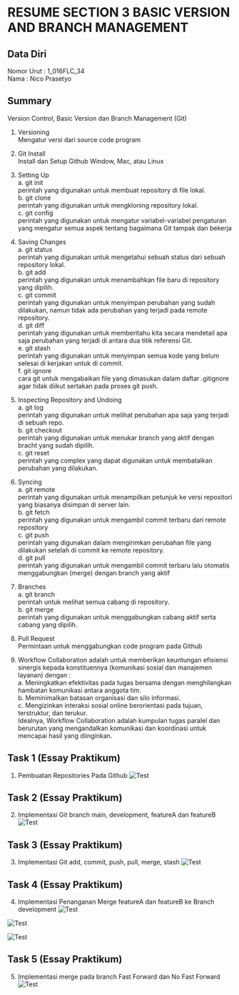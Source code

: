# RESUME SECTION 3 BASIC VERSION AND BRANCH MANAGEMENT

## Data Diri
Nomor Urut  : 1_016FLC_34 <br>
Nama        : Nico Prasetyo

## Summary
Version Control, Basic Version dan Branch Management (Git)

1. Versioning <br>
Mengatur versi dari source code program
2. Git Install <br>
Install dan Setup Github Window, Mac, atau Linux
3. Setting Up <br>
a. git init 
<br> perintah yang digunakan untuk membuat repository di file lokal. <br>
b. git clone 
<br> perintah yang digunakan untuk mengkloning repository lokal. <br>
c. git config
<br> perintah yang digunakan untuk mengatur variabel-variabel pengaturan yang mengatur semua aspek tentang bagaimana Git tampak dan bekerja <br> 

4. Saving Changes <br>
a. git status
<br> perintah yang digunakan untuk mengetahui sebuah status dari sebuah repository lokal. <br> 
b. git add
<br> perintah yang digunakan untuk menambahkan file baru di repository yang dipilih. <br> 
c. git commit
<br> perintah yang digunakan untuk menyimpan perubahan yang sudah dilakukan, namun tidak ada perubahan yang terjadi pada remote repository. <br> 
d. git diff
<br> perintah yang digunakan untuk memberitahu kita secara mendetail apa saja perubahan yang terjadi di antara dua titik referensi Git. <br> 
e. git stash
<br> perintah yang digunakan untuk menyimpan semua kode yang belum selesai di kerjakan untuk di commit. <br> 
f. git ignore
<br> cara git untuk mengabaikan file yang dimasukan dalam daftar .gitignore agar tidak diikut sertakan pada proses git push. <br> 

5. Inspecting Repository and Undoing <br>
a. git log
<br> perintah yang digunakan untuk melihat perubahan apa saja yang terjadi di sebuah repo. <br>
b. git checkout
<br> perintah yang digunakan untuk menukar branch yang aktif dengan bracht yang sudah dipilih. <br> 
c. git reset
<br> perintah yang complex yang dapat digunakan untuk membatalkan perubahan yang dilakukan. <br> 

6. Syncing <br>
a. git remote
<br> perintah yang digunakan untuk menampilkan petunjuk ke versi repositori yang biasanya disimpan di server lain. <br> 
b. git fetch
<br> perintah yang digunakan untuk mengambil commit terbaru dari remote repository <br> 
c. git push
<br> perintah yang digunakan dalam mengirimkan perubahan file yang dilakukan setelah di commit ke remote repository. <br> 
d. git pull 
<br> perintah yang digunakan untuk mengambil commit terbaru lalu otomatis menggabungkan (merge) dengan branch yang aktif <br>

7. Branches <br>
a. git branch
<br> perintah untuk melihat semua cabang di repository. <br> 
b. git merge
<br> perintah yang digunakan untuk menggabungkan cabang aktif serta cabang yang dipilih. <br> 

8. Pull Request <br>
Permintaan untuk menggabungkan code program pada Github

9. Workflow Collaboration adalah untuk memberikan keuntungan efisiensi sinergis kepada konstituennya (komunikasi sosial dan manajemen layanan) dengan : <br>
a. Meningkatkan efektivitas pada tugas bersama dengan menghilangkan hambatan komunikasi antara anggota tim. <br>
b. Meminimalkan batasan organisasi dan silo informasi. <br>
c. Mengizinkan interaksi sosial online berorientasi pada tujuan, terstruktur, dan terukur. <br>
Idealnya, Workflow Collaboration adalah kumpulan tugas paralel dan berurutan yang mengandalkan komunikasi dan koordinasi untuk mencapai hasil yang diinginkan.

## Task 1 (Essay Praktikum)
1. Pembuatan Repositories Pada Github
![Test](screenshots/Screenshot_Pembuatan%20Repositories.png)

## Task 2 (Essay Praktikum)
2. Implementasi Git branch main, development, featureA dan featureB
![Test](screenshots/Screenshot_Implementasi%20Penggunaan%20Branch.png)

## Task 3 (Essay Praktikum)
3. Implementasi Git add, commit, push, pull, merge, stash
![Test](screenshots/Screenshot_Implementasi%20Git%20push%20pull%20stash%20dan%20merge.png)

## Task 4 (Essay Praktikum)
4. Implementasi Penanganan Merge featureA dan featureB ke Branch development
![Test](screenshots/Screenshot_Implementasi%20Merge%20feature%20A%20dan%20B%20To%20Branch%20Development.png)

![Test](screenshots/Screenshot_Penanganan%20Conflict%20Merge%20from%20featureA%20to%20development.png)

![Test](screenshots/Screenshot_Penanganan%20Conflict%20Merge%20from%20featureB%20to%20development.png)

## Task 5 (Essay Praktikum)
5. Implementasi merge pada branch Fast Forward dan No Fast Forward 
![Test](screenshots/Screenshot_Implementasi%20Merge%20No%20Fast%20Forward%20(Development%20Branch%20To%20Main).png)